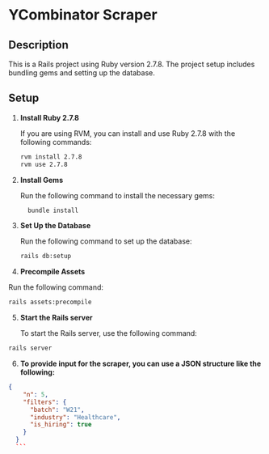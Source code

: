# YCombinator Scraper

## Description
This is a Rails project using Ruby version 2.7.8. The project setup includes bundling gems and setting up the database.

## Setup

1. **Install Ruby 2.7.8**

	If you are using RVM, you can install and use Ruby 2.7.8 with the following commands:
	```sh
	rvm install 2.7.8
	rvm use 2.7.8
	```

2. **Install Gems**

	Run the following command to install the necessary gems:
	```sh
	  bundle install
	```

3. **Set Up the Database**

	Run the following command to set up the database:
	```sh
	rails db:setup
	```

4. **Precompile Assets**
   
  Run the following command:
  ```sh
  rails assets:precompile
  ```

5. **Start the Rails server**

	To start the Rails server, use the following command:
  ```sh
  rails server
  ```

6. **To provide input for the scraper, you can use a JSON structure like the following:**

  ```json
  {
	  "n": 5,
	  "filters": {
	    "batch": "W21",
	    "industry": "Healthcare",
	    "is_hiring": true
	  }
	}
	```
